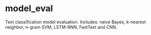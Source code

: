 # model_eval
Text classification model evaluation.
Includes: naive Bayes, k-nearest neighbor, n-gram SVM, LSTM-RNN, FastText and CNN.
